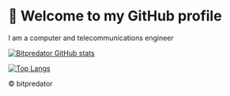 # 👋 Welcome to my GitHub profile

I am a computer and telecommunications engineer

[![Bitpredator GitHub stats](https://github-readme-stats.vercel.app/api?username=bitpredator)](https://github.com/anuraghazragithub-readme-stats)

[![Top Langs](https://github-readme-stats.vercel.app/api/top-langs/?username=bitpredator)](https://github.com/anuraghazra/github-readme-stats)

&copy; bitpredator
